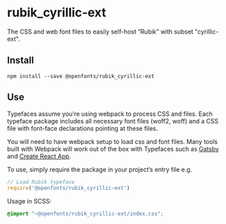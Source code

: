 
# rubik_cyrillic-ext

The CSS and web font files to easily self-host “Rubik” with subset "cyrillic-ext".

## Install

`npm install --save @openfonts/rubik_cyrillic-ext`

## Use

Typefaces assume you’re using webpack to process CSS and files. Each typeface
package includes all necessary font files (woff2, woff) and a CSS file with
font-face declarations pointing at these files.

You will need to have webpack setup to load css and font files. Many tools built
with Webpack will work out of the box with Typefaces such as [Gatsby](https://github.com/gatsbyjs/gatsby)
and [Create React App](https://github.com/facebookincubator/create-react-app).

To use, simply require the package in your project’s entry file e.g.

```javascript
// Load Rubik typeface
require('@openfonts/rubik_cyrillic-ext')
```

Usage in SCSS:
```scss
@import "~@openfonts/rubik_cyrillic-ext/index.css";
```
